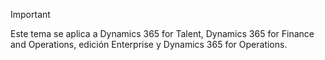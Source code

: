 > [!IMPORTANT]
> Este tema se aplica a Dynamics 365 for Talent, Dynamics 365 for Finance and Operations, edición Enterprise y Dynamics 365 for Operations. 
